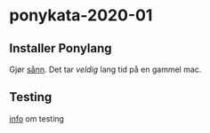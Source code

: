 # ponykata-2020-01

## Installer Ponylang
Gjør [sånn](https://github.com/ponylang/ponyc/blob/master/INSTALL.md). Det tar _veldig_ lang tid på en gammel mac.


## Testing
[info](https://stdlib.ponylang.org/ponytest--index/) om testing
